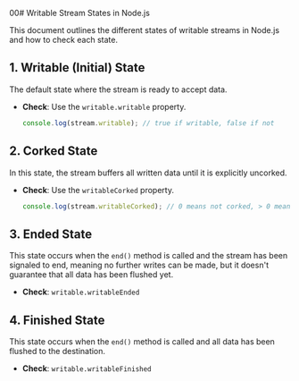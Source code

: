 00# Writable Stream States in Node.js

This document outlines the different states of writable streams in Node.js and how to check each state.

## 1. Writable (Initial) State

The default state where the stream is ready to accept data.

- **Check**: Use the `writable.writable` property.
  ```js
  console.log(stream.writable); // true if writable, false if not
  ```

## 2. Corked State

In this state, the stream buffers all written data until it is explicitly uncorked.

- **Check**: Use the `writableCorked` property.
  ```js
  console.log(stream.writableCorked); // 0 means not corked, > 0 means corked
  ```

## 3. Ended State

This state occurs when the `end()` method is called and the stream has been signaled to end, meaning no further writes can be made, but it doesn't guarantee that all data has been flushed yet.

- **Check**: `writable.writableEnded`

## 4. Finished State

This state occurs when the `end()` method is called and all data has been flushed to the destination.

- **Check**: `writable.writableFinished`